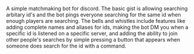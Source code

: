 A simple matchmaking bot for discord. The basic gist is allowing searching arbitary id's and the bot pings everyone searching for the same id when enough players are searching. The bells and whistles include features like adding complete names and aliases for ids, making the bot DM you when a specific id is listened on a specific server, and adding the ability to join other people's searches by simple pressing a button that appears when someone does search for the id with a command.
